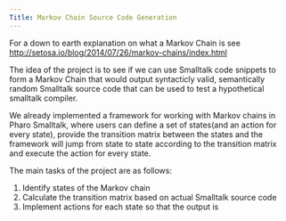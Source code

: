 ```yaml
---
Title: Markov Chain Source Code Generation
---
```


For a down to earth explanation on what a Markov Chain is see http://setosa.io/blog/2014/07/26/markov-chains/index.html

The idea of the project is to see if we can use Smalltalk code snippets to form a Markov Chain that would output syntacticly valid, semantically random Smalltalk source code that can be used to test a hypothetical smalltalk compiler. 

We already implemented a framework for working with Markov chains in Pharo Smalltalk, where users can define a set of states(and an action for every state), provide the transition matrix between the states and the framework will jump from state to state according to the transition matrix and execute the action for every state.

The main tasks of the project are as follows:

1. Identify states of the Markov chain
2. Calculate the transition matrix based on actual Smalltalk source code
3. Implement actions for each state so that the output is 
